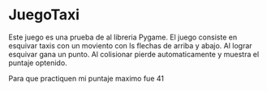 # JuegoTaxi

Este juego es una prueba de al libreria Pygame. El juego consiste en esquivar taxis con un moviento con ls flechas de arriba y abajo. Al lograr esquivar gana un punto. Al colisionar pierde automaticamente y muestra el puntaje optenido. 

Para que practiquen mi puntaje maximo fue 41
